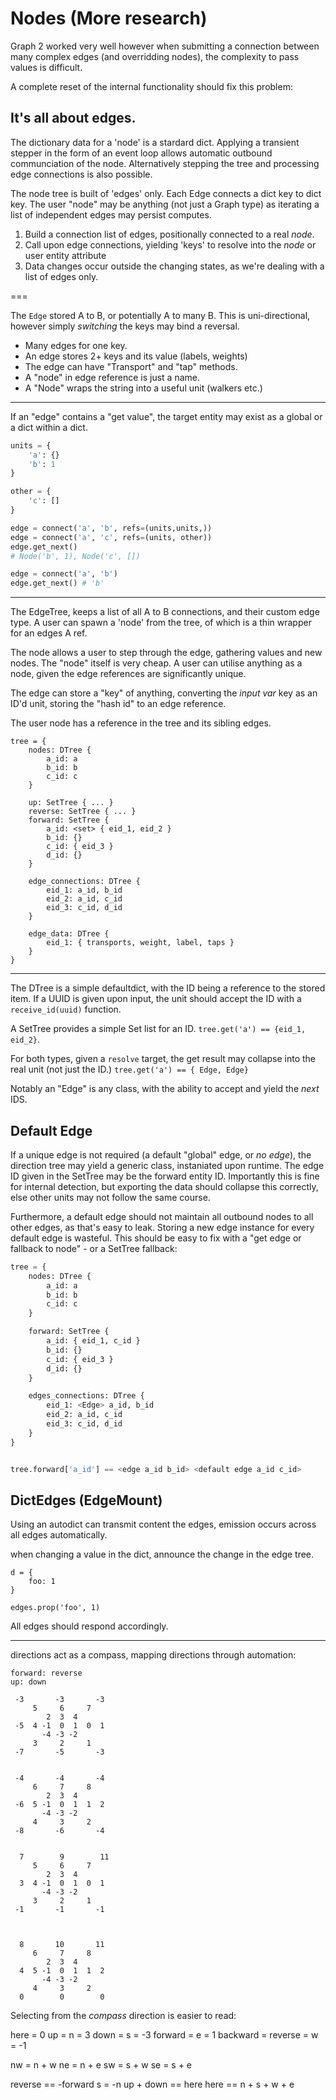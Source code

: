 # Nodes (More research)

Graph 2 worked very well however when submitting a connection between many complex edges (and overridding nodes), the complexity to pass values is difficult.

A complete reset of the internal functionality should fix this problem:

## It's all about edges.

The dictionary data for a 'node' is a stardard dict. Applying a transient stepper in the form of an event loop allows automatic outbound communciation of the node. Alternatively stepping the tree and processing edge connections is also possible.

The node tree is built of 'edges' only. Each Edge connects a dict key to dict key. The user "node" may be anything (not just a Graph type) as iterating a list of independent edges may persist computes.

1. Build a connection list of edges, positionally connected to a real _node_.
2. Call upon edge connections, yielding 'keys' to resolve into the _node_ or user entity attribute
3. Data changes occur outside the changing states, as we're dealing with a list of edges only.

===

The `Edge` stored A to B, or potentially A to many B. This is uni-directional, however simply _switching_ the keys may bind a reversal.

+ Many edges for one key.
+ An edge stores 2+ keys and its value (labels, weights)
+ The edge can have "Transport" and "tap" methods.
+ A "node" in edge reference is just a name.
+ A "Node" wraps the string into a useful unit (walkers etc.)

---

If an "edge" contains a "get value", the target entity may exist as a global or a dict within a dict.

```py
units = {
    'a': {}
    'b': 1
}

other = {
    'c': []
}

edge = connect('a', 'b', refs=(units,units,))
edge = connect('a', 'c', refs=(units, other))
edge.get_next()
# Node('b', 1), Node('c', [])

edge = connect('a', 'b')
edge.get_next() # 'b'
```

---

The EdgeTree, keeps a list of all A to B connections, and their custom edge type.
A user can spawn a 'node' from the tree, of which is a thin wrapper for an edges A ref.

The node allows a user to step through the edge, gathering values and new nodes.
The "node" itself is very cheap. A user can utilise anything as a node, given the edge references are significantly unique.

The edge can store a "key" of anything, converting the _input var_ key as an ID'd unit, storing the "hash id" to an edge reference.

The user node has a reference in the tree and its sibling edges.

    tree = {
        nodes: DTree {
            a_id: a
            b_id: b
            c_id: c
        }

        up: SetTree { ... }
        reverse: SetTree { ... }
        forward: SetTree {
            a_id: <set> { eid_1, eid_2 }
            b_id: {}
            c_id: { eid_3 }
            d_id: {}
        }

        edge_connections: DTree {
            eid_1: a_id, b_id
            eid_2: a_id, c_id
            eid_3: c_id, d_id
        }

        edge_data: DTree {
            eid_1: { transports, weight, label, taps }
        }
    }



---

The DTree is a simple defaultdict, with the ID being a reference to the stored item.
If a UUID is given upon input, the unit should accept the ID with a `receive_id(uuid)` function.

A SetTree provides a simple Set list for an ID. `tree.get('a') == {eid_1, eid_2}`.


For both types, given a `resolve` target, the get result may collapse into the real unit (not just the ID.) `tree.get('a') == { Edge, Edge}`

Notably an "Edge" is any class, with the ability to accept and yield the _next_ IDS.


## Default Edge

If a unique edge is not required (a default "global" edge, or _no edge_), the direction tree may yield a generic class, instaniated upon runtime. The edge ID given in the SetTree may be the forward entity ID. Importantly this is fine for internal detection, but exporting the data should collapse this correctly, else other units may not follow the same course.

Furthermore, a default edge should not maintain all outbound nodes to all other edges, as that's easy to leak. Storing a new edge instance for every default edge is wasteful. This should be easy to fix with a "get edge or fallback to node" - or a SetTree fallback:

```py
tree = {
    nodes: DTree {
        a_id: a
        b_id: b
        c_id: c
    }

    forward: SetTree {
        a_id: { eid_1, c_id }
        b_id: {}
        c_id: { eid_3 }
        d_id: {}
    }

    edges_connections: DTree {
        eid_1: <Edge> a_id, b_id
        eid_2: a_id, c_id
        eid_3: c_id, d_id
    }
}


tree.forward['a_id'] == <edge a_id b_id> <default edge a_id c_id>
```


## DictEdges (EdgeMount)

Using an autodict can transmit content the edges, emission occurs across all edges automatically.

when changing a value in the dict, announce the change in the edge tree.

    d = {
        foo: 1
    }

    edges.prop('foo', 1)

All edges should respond accordingly.

---

directions act as a compass, mapping directions through automation:

    forward: reverse
    up: down

     -3       -3       -3
         5     6     7
            2  3  4
     -5  4 -1  0  1  0  1
           -4 -3 -2
         3     2     1
     -7       -5       -3


     -4       -4       -4
         6     7     8
            2  3  4
     -6  5 -1  0  1  1  2
           -4 -3 -2
         4     3     2
     -8       -6       -4


      7        9        11
         5     6     7
            2  3  4
      3  4 -1  0  1  0  1
           -4 -3 -2
         3     2     1
     -1       -1       -1



      8       10       11
         6     7     8
            2  3  4
      4  5 -1  0  1  1  2
           -4 -3 -2
         4     3     2
      0        0        0


Selecting from the _compass_ direction is easier to read:

here = 0
up = n = 3
down = s = -3
forward = e = 1
backward = reverse = w = -1

nw = n + w
ne = n + e
sw = s + w
se = s + e

reverse == -forward
s = -n
up + down == here
here == n + s + w + e

